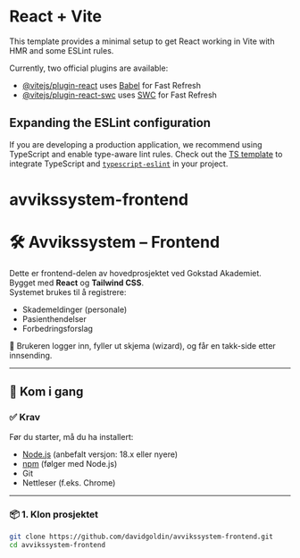 # React + Vite

This template provides a minimal setup to get React working in Vite with HMR and some ESLint rules.

Currently, two official plugins are available:

- [@vitejs/plugin-react](https://github.com/vitejs/vite-plugin-react/blob/main/packages/plugin-react/README.md) uses [Babel](https://babeljs.io/) for Fast Refresh
- [@vitejs/plugin-react-swc](https://github.com/vitejs/vite-plugin-react-swc) uses [SWC](https://swc.rs/) for Fast Refresh

## Expanding the ESLint configuration

If you are developing a production application, we recommend using TypeScript and enable type-aware lint rules. Check out the [TS template](https://github.com/vitejs/vite/tree/main/packages/create-vite/template-react-ts) to integrate TypeScript and [`typescript-eslint`](https://typescript-eslint.io) in your project.

# avvikssystem-frontend

# 🛠️ Avvikssystem – Frontend

Dette er frontend-delen av hovedprosjektet ved Gokstad Akademiet.  
Bygget med **React** og **Tailwind CSS**.  
Systemet brukes til å registrere:

- Skademeldinger (personale)
- Pasienthendelser
- Forbedringsforslag

🧾 Brukeren logger inn, fyller ut skjema (wizard), og får en takk-side etter innsending.

---

## 🚀 Kom i gang

### ✅ Krav

Før du starter, må du ha installert:

- [Node.js](https://nodejs.org/en/) (anbefalt versjon: 18.x eller nyere)
- [npm](https://www.npmjs.com/) (følger med Node.js)
- Git
- Nettleser (f.eks. Chrome)

---

### 📦 1. Klon prosjektet

```bash
git clone https://github.com/davidgoldin/avvikssystem-frontend.git
cd avvikssystem-frontend
```
